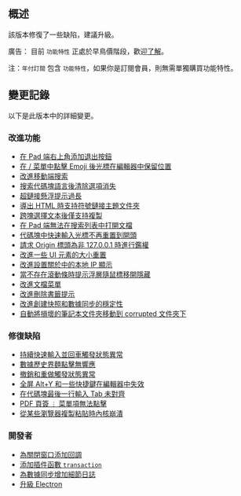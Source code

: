 ## 概述

該版本修復了一些缺陷，建議升級。

廣告： 目前 `功能特性` 正處於早鳥價階段，歡迎[了解](https://b3log.org/siyuan/pricing.html)。

注：`年付訂閱` 包含 `功能特性`，如果你是訂閱會員，則無需單獨購買功能特性。

## 變更記錄

以下是此版本中的詳細變更。

### 改進功能

* [在 Pad 端右上角添加退出按鈕](https://github.com/siyuan-note/siyuan/issues/9163)
* [在 / 菜單中點擊 Emoji 後光標在編輯器中保留位置](https://github.com/siyuan-note/siyuan/issues/9165)
* [改進移動端搜索](https://github.com/siyuan-note/siyuan/issues/9168)
* [搜索代碼塊語言後清除選項消失](https://github.com/siyuan-note/siyuan/issues/9169)
* [超鏈接懸浮提示過長](https://github.com/siyuan-note/siyuan/issues/9170)
* [導出 HTML 時支持符號鏈接主題文件夾](https://github.com/siyuan-note/siyuan/issues/9173)
* [跨塊選擇文本後僅支持複製](https://github.com/siyuan-note/siyuan/issues/9175)
* [在 Pad 端無法在搜索列表中打開文檔](https://github.com/siyuan-note/siyuan/issues/9177)
* [代碼塊中快速輸入光標不再重置到開頭](https://github.com/siyuan-note/siyuan/issues/9179)
* [請求 Origin 標頭為非 127.0.0.1 時進行鑑權](https://github.com/siyuan-note/siyuan/issues/9180)
* [改進一些 UI 元素的大小重置](https://github.com/siyuan-note/siyuan/issues/9182)
* [改進設置關於中的本地 IP 顯示](https://github.com/siyuan-note/siyuan/pull/9186)
* [當不存在滾動條時提示浮層隨鼠標移開隱藏](https://github.com/siyuan-note/siyuan/issues/9194)
* [改進文檔菜單](https://github.com/siyuan-note/siyuan/issues/9195)
* [改進刪除書籤提示](https://github.com/siyuan-note/siyuan/issues/9196)
* [改進創建快照和數據同步的穩定性](https://github.com/siyuan-note/siyuan/issues/9197)
* [自動將損壞的筆記本文件夾移動到 corrupted 文件夾下](https://github.com/siyuan-note/siyuan/issues/9202)

### 修復缺陷

* [持續快速輸入並回車觸發狀態異常](https://github.com/siyuan-note/siyuan/issues/9152)
* [數據歷史界麵點擊無響應](https://github.com/siyuan-note/siyuan/issues/9167)
* [撤銷和重做觸發狀態異常](https://github.com/siyuan-note/siyuan/issues/9178)
* [全屏 Alt+Y 和一些快捷鍵在編輯器中失效](https://github.com/siyuan-note/siyuan/issues/9184)
* [在代碼塊最後一行輸入 Tab 未對齊](https://github.com/siyuan-note/siyuan/issues/9189)
* [PDF 頁簽 `⋮` 菜單項無法點擊](https://github.com/siyuan-note/siyuan/issues/9192)
* [從某些瀏覽器複製粘貼時內核崩潰](https://github.com/siyuan-note/siyuan/issues/9203)

### 開發者

* [為關閉窗口添加回調](https://github.com/siyuan-note/siyuan/issues/9128)
* [添加插件函數 `transaction`](https://github.com/siyuan-note/siyuan/issues/9172)
* [為數據同步增加細節日誌](https://github.com/siyuan-note/siyuan/issues/9191)
* [升級 Electron](https://github.com/siyuan-note/siyuan/issues/9199)
